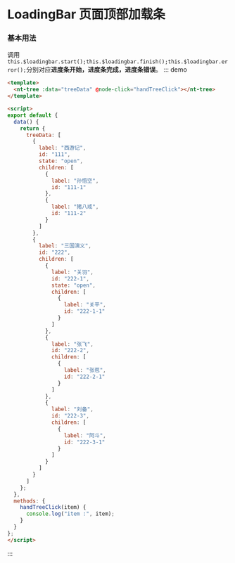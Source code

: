 

<script>
export default {
  data() {
    return {
      treeData: [
        {
          label: "西游记",
          id: "111",
          state: "open",
          children: [
            {
              label: "孙悟空",
              id: "111-1"
            },
            {
              label: "猪八戒",
              id: "111-2"
            }
          ]
        },
        {
          label: "三国演义",
          id: "222",
          children: [
            {
              label: "关羽",
              id: "222-1",
              state: "open",
              children: [
                {
                  label: "关平",
                  id: "222-1-1"
                }
              ]
            },
            {
              label: "张飞",
              id: "222-2",
              children: [
                {
                  label: "张苞",
                  id: "222-2-1"
                }
              ]
            },
            {
              label: "刘备",
              id: "222-3",
              children: [
                {
                  label: "阿斗",
                  id: "222-3-1"
                }
              ]
            }
          ]
        }
      ]
    };
  },
  methods: {
    handTreeClick(item) {
      console.log("item :", item);
    }
  }
};
</script>



# LoadingBar 页面顶部加载条

### 基本用法

调用`this.$loadingbar.start();this.$loadingbar.finish();this.$loadingbar.error();`分别对应**进度条开始，进度条完成，进度条错误**。
::: demo 
```html
<template>
  <nt-tree :data="treeData" @node-click="handTreeClick"></nt-tree>
</template>

<script>
export default {
  data() {
    return {
      treeData: [
        {
          label: "西游记",
          id: "111",
          state: "open",
          children: [
            {
              label: "孙悟空",
              id: "111-1"
            },
            {
              label: "猪八戒",
              id: "111-2"
            }
          ]
        },
        {
          label: "三国演义",
          id: "222",
          children: [
            {
              label: "关羽",
              id: "222-1",
              state: "open",
              children: [
                {
                  label: "关平",
                  id: "222-1-1"
                }
              ]
            },
            {
              label: "张飞",
              id: "222-2",
              children: [
                {
                  label: "张苞",
                  id: "222-2-1"
                }
              ]
            },
            {
              label: "刘备",
              id: "222-3",
              children: [
                {
                  label: "阿斗",
                  id: "222-3-1"
                }
              ]
            }
          ]
        }
      ]
    };
  },
  methods: {
    handTreeClick(item) {
      console.log("item :", item);
    }
  }
};
</script>

```
:::
